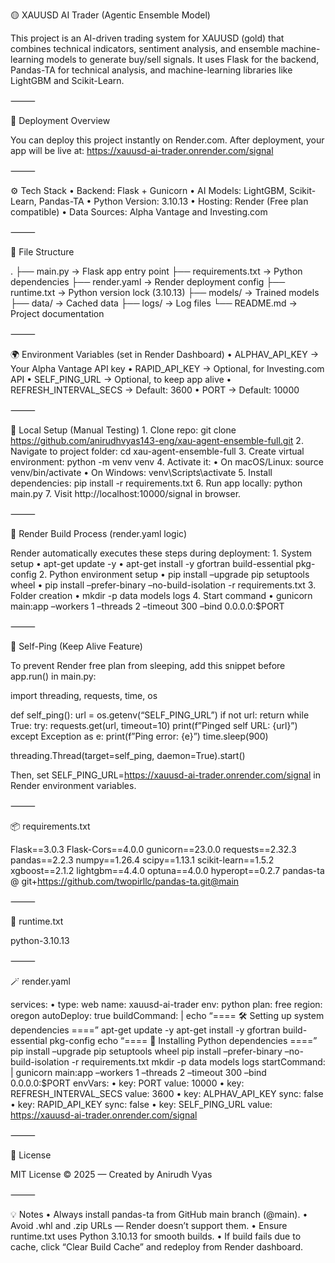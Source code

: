 🟡 XAUUSD AI Trader (Agentic Ensemble Model)

This project is an AI-driven trading system for XAUUSD (gold) that combines technical indicators, sentiment analysis, and ensemble machine-learning models to generate buy/sell signals. It uses Flask for the backend, Pandas-TA for technical analysis, and machine-learning libraries like LightGBM and Scikit-Learn.

⸻

🚀 Deployment Overview

You can deploy this project instantly on Render.com.
After deployment, your app will be live at:
https://xauusd-ai-trader.onrender.com/signal

⸻

⚙️ Tech Stack
	•	Backend: Flask + Gunicorn
	•	AI Models: LightGBM, Scikit-Learn, Pandas-TA
	•	Python Version: 3.10.13
	•	Hosting: Render (Free plan compatible)
	•	Data Sources: Alpha Vantage and Investing.com

⸻

📁 File Structure

.
├── main.py               → Flask app entry point
├── requirements.txt      → Python dependencies
├── render.yaml           → Render deployment config
├── runtime.txt           → Python version lock (3.10.13)
├── models/               → Trained models
├── data/                 → Cached data
├── logs/                 → Log files
└── README.md             → Project documentation

⸻

🌍 Environment Variables (set in Render Dashboard)
	•	ALPHAV_API_KEY → Your Alpha Vantage API key
	•	RAPID_API_KEY → Optional, for Investing.com API
	•	SELF_PING_URL → Optional, to keep app alive
	•	REFRESH_INTERVAL_SECS → Default: 3600
	•	PORT → Default: 10000

⸻

🧠 Local Setup (Manual Testing)
	1.	Clone repo:
git clone https://github.com/anirudhvyas143-eng/xau-agent-ensemble-full.git
	2.	Navigate to project folder:
cd xau-agent-ensemble-full
	3.	Create virtual environment:
python -m venv venv
	4.	Activate it:
	•	On macOS/Linux: source venv/bin/activate
	•	On Windows: venv\Scripts\activate
	5.	Install dependencies:
pip install -r requirements.txt
	6.	Run app locally:
python main.py
	7.	Visit http://localhost:10000/signal in browser.

⸻

🧰 Render Build Process (render.yaml logic)

Render automatically executes these steps during deployment:
	1.	System setup
	•	apt-get update -y
	•	apt-get install -y gfortran build-essential pkg-config
	2.	Python environment setup
	•	pip install –upgrade pip setuptools wheel
	•	pip install –prefer-binary –no-build-isolation -r requirements.txt
	3.	Folder creation
	•	mkdir -p data models logs
	4.	Start command
	•	gunicorn main:app –workers 1 –threads 2 –timeout 300 –bind 0.0.0.0:$PORT

⸻

🔄 Self-Ping (Keep Alive Feature)

To prevent Render free plan from sleeping, add this snippet before app.run() in main.py:

import threading, requests, time, os

def self_ping():
url = os.getenv(“SELF_PING_URL”)
if not url:
return
while True:
try:
requests.get(url, timeout=10)
print(f”Pinged self URL: {url}”)
except Exception as e:
print(f”Ping error: {e}”)
time.sleep(900)

threading.Thread(target=self_ping, daemon=True).start()

Then, set SELF_PING_URL=https://xauusd-ai-trader.onrender.com/signal in Render environment variables.

⸻

📦 requirements.txt

Flask==3.0.3
Flask-Cors==4.0.0
gunicorn==23.0.0
requests==2.32.3
pandas==2.2.3
numpy==1.26.4
scipy==1.13.1
scikit-learn==1.5.2
xgboost==2.1.2
lightgbm==4.4.0
optuna==4.0.0
hyperopt==0.2.7
pandas-ta @ git+https://github.com/twopirllc/pandas-ta.git@main

⸻

📜 runtime.txt

python-3.10.13

⸻

🪄 render.yaml

services:
	•	type: web
name: xauusd-ai-trader
env: python
plan: free
region: oregon
autoDeploy: true
buildCommand: |
echo “==== 🛠️ Setting up system dependencies ====”
apt-get update -y
apt-get install -y gfortran build-essential pkg-config
echo “==== 🚀 Installing Python dependencies ====”
pip install –upgrade pip setuptools wheel
pip install –prefer-binary –no-build-isolation -r requirements.txt
mkdir -p data models logs
startCommand: |
gunicorn main:app –workers 1 –threads 2 –timeout 300 –bind 0.0.0.0:$PORT
envVars:
	•	key: PORT
value: 10000
	•	key: REFRESH_INTERVAL_SECS
value: 3600
	•	key: ALPHAV_API_KEY
sync: false
	•	key: RAPID_API_KEY
sync: false
	•	key: SELF_PING_URL
value: https://xauusd-ai-trader.onrender.com/signal

⸻

🧾 License

MIT License © 2025 — Created by Anirudh Vyas

⸻

💡 Notes
	•	Always install pandas-ta from GitHub main branch (@main).
	•	Avoid .whl and .zip URLs — Render doesn’t support them.
	•	Ensure runtime.txt uses Python 3.10.13 for smooth builds.
	•	If build fails due to cache, click “Clear Build Cache” and redeploy from Render dashboard.
